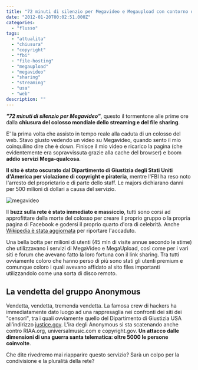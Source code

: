 ```yaml
---
title: "72 minuti di silenzio per Megavideo e Megaupload con contorno di rappresaglia degli Anonymous"
date: "2012-01-20T00:02:51.000Z"
categories:
  - "flusso"
tags:
  - "attualita"
  - "chiusura"
  - "copyright"
  - "fbi"
  - "file-hosting"
  - "megaupload"
  - "megavideo"
  - "sharing"
  - "streaming"
  - "usa"
  - "web"
description: ""
---
```


_**"72 minuti di silenzio per Megavideo"**_, questo il tormentone alle prime ore dalla **chiusura del colosso mondiale dello streaming e del file sharing**.

E' la prima volta che assisto in tempo reale alla caduta di un colosso del web. Stavo giusto vedendo un video su Megavideo, quando sento il mio coinquilino dire che è down. Finisce il mio video e ricarico la pagina (che evidentemente era sopravvissuta grazie alla cache del browser) e boom **addio servizi Mega-qualcosa**.

**Il sito è stato oscurato dal Dipartimento di Giustizia degli Stati Uniti d'America per violazione di copyright e pirateria**, mentre l'FBI ha reso noto l'arresto del proprietario e di parte dello staff. Le majors dichiarano danni per 500 milioni di dollari a causa del servizio.

![](https://enricodeleo.s3.eu-south-1.amazonaws.com/uploads/2012/01/megavideo.jpg" "megavideo")

Il **buzz sulla rete è stato immediato e massiccio**, tutti sono corsi ad approfittare della morte del colosso per creare il proprio gruppo o la propria pagina di Facebook e godersi il proprio quarto d'ora di celebrità. Anche [Wikipedia è stata aggiornata](http://it.wikipedia.org/wiki/Megavideo) per riportare l'accaduto.

Una bella botta per milioni di utenti (45 mln di visite annue secondo le stime) che utilizzavano i servizi di MegaVideo e MegaUpload, così come per i vari siti e forum che avevano fatto la loro fortuna con il link sharing. Tra tutti ovviamente coloro che hanno perso di più sono stati gli utenti premium e comunque coloro i quali avevano affidato al sito files importanti utilizzandolo come una sorta di disco remoto.

## La vendetta del gruppo Anonymous

Vendetta, vendetta, tremenda vendetta. La famosa crew di hackers ha immediatamente dato luogo ad una rappresaglia nei confronti dei siti dei "censori", tra i quali ovviamente quello del Dipartimento di Giustizia USA all’indirizzo [justice.gov](http://www.justice.gov/). L'ira degli Anonymous si sta scatenando anche contro RIAA.org, universalmusic.com e copyright.gov. **Un attacco dalle dimensioni di una guerra santa telematica: oltre 5000 le persone coinvolte**.

Che dite rivedremo mai riapparire questo servizio? Sarà un colpo per la condivisione e la pluralità della rete?
